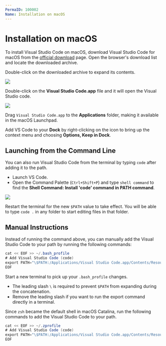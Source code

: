 ```yaml
---
PermaID: 100002
Name: Installation on macOS
---
```


# Installation on macOS

To install Visual Studio Code on macOS, download Visual Studio Code for macOS from the [official download](https://code.visualstudio.com/Download) page. Open the browser's download list and locate the downloaded archive.

Double-click on the downloaded archive to expand its contents.

<img src="https://raw.githubusercontent.com/zzzprojects/learn-orm/master/tutorials/visual-studio-code/images/installation-on-macos-1.png">

Double-click on the **Visual Studio Code.app** file and it will open the Visual Studio code.

<img src="https://raw.githubusercontent.com/zzzprojects/learn-orm/master/tutorials/visual-studio-code/images/installation-on-macos-2.png">

Drag `Visual Studio Code.app` to the **Applications** folder, making it available in the macOS Launchpad.

Add VS Code to your **Dock** by right-clicking on the icon to bring up the context menu and choosing **Options, Keep in Dock**.

## Launching from the Command Line

You can also run Visual Studio Code from the terminal by typing `code` after adding it to the path.

 - Launch VS Code.
 - Open the Command Palette (`Ctrl+Shift+P`) and type `shell command` to find the **Shell Command: Install 'code' command in PATH command**.

<img src="https://raw.githubusercontent.com/zzzprojects/learn-orm/master/tutorials/visual-studio-code/images/installation-on-macos-3.png">

Restart the terminal for the new `$PATH` value to take effect. You will be able to type `code .` in any folder to start editing files in that folder.

## Manual Instructions

Instead of running the command above, you can manually add the Visual Studio Code to your path by running the following commands:

```csharp
cat << EOF >> ~/.bash_profile
# Add Visual Studio Code (code)
export PATH="\$PATH:/Applications/Visual Studio Code.app/Contents/Resources/app/bin"
EOF
```

Start a new terminal to pick up your `.bash_profile` changes.

 - The leading slash `\` is required to prevent `$PATH` from expanding during the concatenation. 
 - Remove the leading slash if you want to run the export command directly in a terminal.

Since `zsh` became the default shell in macOS Catalina, run the following commands to add the Visual Studio Code to your path.

```csharp
cat << EOF >> ~/.zprofile
# Add Visual Studio Code (code)
export PATH="\$PATH:/Applications/Visual Studio Code.app/Contents/Resources/app/bin"
EOF
```